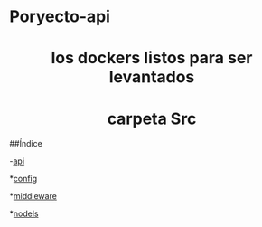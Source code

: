 # Poryecto-api
<h1 align="center"> los dockers listos para ser levantados </h1>


<h1 align="center"> carpeta Src</h1>

##Índice

-[api](#api)

*[config](#config)

*[middleware](#middleware)

*[nodels](#nodels)



